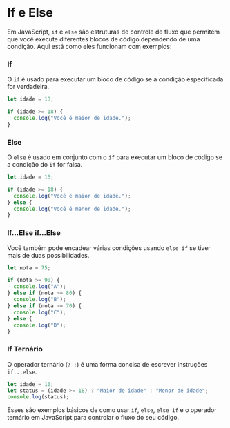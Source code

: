 # If e Else

Em JavaScript, `if` e `else` são estruturas de controle de fluxo que permitem que você execute diferentes blocos de código dependendo de uma condição. Aqui está como eles funcionam com exemplos:

### If

O `if` é usado para executar um bloco de código se a condição especificada for verdadeira.

```javascript
let idade = 18;

if (idade >= 18) {
  console.log("Você é maior de idade.");
}
```

### Else

O `else` é usado em conjunto com o `if` para executar um bloco de código se a condição do `if` for falsa.

```javascript
let idade = 16;

if (idade >= 18) {
  console.log("Você é maior de idade.");
} else {
  console.log("Você é menor de idade.");
}
```

### If...Else if...Else

Você também pode encadear várias condições usando `else if` se tiver mais de duas possibilidades.

```javascript
let nota = 75;

if (nota >= 90) {
  console.log("A");
} else if (nota >= 80) {
  console.log("B");
} else if (nota >= 70) {
  console.log("C");
} else {
  console.log("D");
}
```

### If Ternário

O operador ternário (`? :`) é uma forma concisa de escrever instruções `if...else`.

```javascript
let idade = 16;
let status = (idade >= 18) ? "Maior de idade" : "Menor de idade";
console.log(status);
```

Esses são exemplos básicos de como usar `if`, `else`, `else if` e o operador ternário em JavaScript para controlar o fluxo do seu código.